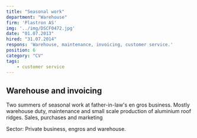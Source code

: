 ```yaml
---
title: "Seasonal work"
department: "Warehouse"
firm: 'Plastron AS'
img: '../img/DSCF0472.jpg'
date: "01.07.2013"
hired: "31.07.2014"
respons: 'Warehouse, maintenance, invoicing, customer service.'
position: 6
category: "CV"
tags:
    - customer service
---
```


## Warehouse and invoicing

Two summers of seasonal work at father-in-law's en gros business. Mostly warehouse duty, maintenance and small scale production of aluminium roof ridges.
Sales, purchases and marketing

Sector: Private business, engros and warehouse.
